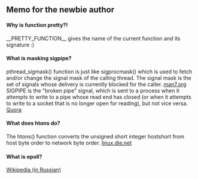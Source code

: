## Memo for the newbie author

#### Why is function pretty?!

\_\_PRETTY\_FUNCTION\_\_ gives the name of the current function and its signature :)

#### What is masking sigpipe?

pthread_sigmask() function is just like sigprocmask() which is used to fetch and/or change the signal mask of the calling thread. The signal mask is the set of signals whose delivery is currently blocked for the caller. [man7.org](http://man7.org/linux/man-pages/man2/sigprocmask.2.html) SIGPIPE is the "broken pipe" signal, which is sent to a process when it attempts to write to a pipe whose read end has closed (or when it attempts to write to a socket that is no longer open for reading), but not vice versa. [Quora](https://www.quora.com/What-are-SIGPIPEs)

#### What does htons do?

The htons() function converts the unsigned short integer hostshort from host byte order to network byte order. [linux.die.net](https://linux.die.net/man/3/htons)

#### What is epoll?

[Wikipedia (in Russian)](https://ru.wikipedia.org/wiki/Epoll)

